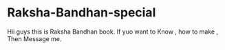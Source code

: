 # Raksha-Bandhan-special
Hii guys this is Raksha Bandhan book. If yuo want to Know , how to make , Then Message me.
